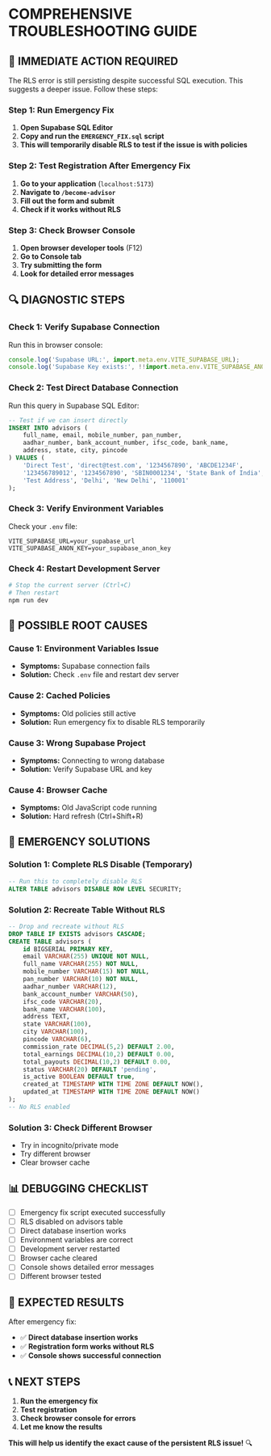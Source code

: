 # COMPREHENSIVE TROUBLESHOOTING GUIDE

## 🚨 IMMEDIATE ACTION REQUIRED

The RLS error is still persisting despite successful SQL execution. This suggests a deeper issue. Follow these steps:

### Step 1: Run Emergency Fix
1. **Open Supabase SQL Editor**
2. **Copy and run the `EMERGENCY_FIX.sql` script**
3. **This will temporarily disable RLS to test if the issue is with policies**

### Step 2: Test Registration After Emergency Fix
1. **Go to your application** (`localhost:5173`)
2. **Navigate to `/become-advisor`**
3. **Fill out the form and submit**
4. **Check if it works without RLS**

### Step 3: Check Browser Console
1. **Open browser developer tools** (F12)
2. **Go to Console tab**
3. **Try submitting the form**
4. **Look for detailed error messages**

## 🔍 DIAGNOSTIC STEPS

### Check 1: Verify Supabase Connection
Run this in browser console:
```javascript
console.log('Supabase URL:', import.meta.env.VITE_SUPABASE_URL);
console.log('Supabase Key exists:', !!import.meta.env.VITE_SUPABASE_ANON_KEY);
```

### Check 2: Test Direct Database Connection
Run this query in Supabase SQL Editor:
```sql
-- Test if we can insert directly
INSERT INTO advisors (
    full_name, email, mobile_number, pan_number,
    aadhar_number, bank_account_number, ifsc_code, bank_name,
    address, state, city, pincode
) VALUES (
    'Direct Test', 'direct@test.com', '1234567890', 'ABCDE1234F',
    '123456789012', '1234567890', 'SBIN0001234', 'State Bank of India',
    'Test Address', 'Delhi', 'New Delhi', '110001'
);
```

### Check 3: Verify Environment Variables
Check your `.env` file:
```env
VITE_SUPABASE_URL=your_supabase_url
VITE_SUPABASE_ANON_KEY=your_supabase_anon_key
```

### Check 4: Restart Development Server
```bash
# Stop the current server (Ctrl+C)
# Then restart
npm run dev
```

## 🚨 POSSIBLE ROOT CAUSES

### Cause 1: Environment Variables Issue
- **Symptoms:** Supabase connection fails
- **Solution:** Check `.env` file and restart dev server

### Cause 2: Cached Policies
- **Symptoms:** Old policies still active
- **Solution:** Run emergency fix to disable RLS temporarily

### Cause 3: Wrong Supabase Project
- **Symptoms:** Connecting to wrong database
- **Solution:** Verify Supabase URL and key

### Cause 4: Browser Cache
- **Symptoms:** Old JavaScript code running
- **Solution:** Hard refresh (Ctrl+Shift+R)

## 🔧 EMERGENCY SOLUTIONS

### Solution 1: Complete RLS Disable (Temporary)
```sql
-- Run this to completely disable RLS
ALTER TABLE advisors DISABLE ROW LEVEL SECURITY;
```

### Solution 2: Recreate Table Without RLS
```sql
-- Drop and recreate without RLS
DROP TABLE IF EXISTS advisors CASCADE;
CREATE TABLE advisors (
    id BIGSERIAL PRIMARY KEY,
    email VARCHAR(255) UNIQUE NOT NULL,
    full_name VARCHAR(255) NOT NULL,
    mobile_number VARCHAR(15) NOT NULL,
    pan_number VARCHAR(10) NOT NULL,
    aadhar_number VARCHAR(12),
    bank_account_number VARCHAR(50),
    ifsc_code VARCHAR(20),
    bank_name VARCHAR(100),
    address TEXT,
    state VARCHAR(100),
    city VARCHAR(100),
    pincode VARCHAR(6),
    commission_rate DECIMAL(5,2) DEFAULT 2.00,
    total_earnings DECIMAL(10,2) DEFAULT 0.00,
    total_payouts DECIMAL(10,2) DEFAULT 0.00,
    status VARCHAR(20) DEFAULT 'pending',
    is_active BOOLEAN DEFAULT true,
    created_at TIMESTAMP WITH TIME ZONE DEFAULT NOW(),
    updated_at TIMESTAMP WITH TIME ZONE DEFAULT NOW()
);
-- No RLS enabled
```

### Solution 3: Check Different Browser
- Try in incognito/private mode
- Try different browser
- Clear browser cache

## 📊 DEBUGGING CHECKLIST

- [ ] Emergency fix script executed successfully
- [ ] RLS disabled on advisors table
- [ ] Direct database insertion works
- [ ] Environment variables are correct
- [ ] Development server restarted
- [ ] Browser cache cleared
- [ ] Console shows detailed error messages
- [ ] Different browser tested

## 🎯 EXPECTED RESULTS

After emergency fix:
- ✅ **Direct database insertion works**
- ✅ **Registration form works without RLS**
- ✅ **Console shows successful connection**

## 📞 NEXT STEPS

1. **Run the emergency fix**
2. **Test registration**
3. **Check browser console for errors**
4. **Let me know the results**

**This will help us identify the exact cause of the persistent RLS issue!** 🔍 